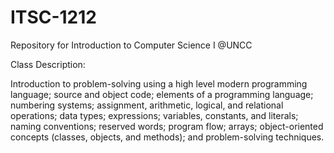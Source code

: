 # ITSC-1212

Repository for Introduction to Computer Science I @UNCC

Class Description:

Introduction to problem-solving using a high level modern programming language; source and object code; elements of a programming language; numbering systems; assignment, arithmetic, logical, and relational operations; data types; expressions; variables, constants, and literals; naming conventions; reserved words; program flow; arrays; object-oriented concepts (classes, objects, and methods); and problem-solving techniques.
